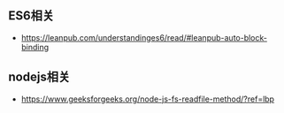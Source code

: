 ## ES6相关
* https://leanpub.com/understandinges6/read/#leanpub-auto-block-binding

## nodejs相关

*  https://www.geeksforgeeks.org/node-js-fs-readfile-method/?ref=lbp